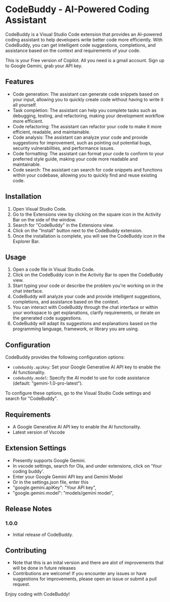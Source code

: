 # CodeBuddy - AI-Powered Coding Assistant

CodeBuddy is a Visual Studio Code extension that provides an AI-powered coding assistant to help developers write better code more efficiently. With CodeBuddy, you can get intelligent code suggestions, completions, and assistance based on the context and requirements of your code.

This is your Free version of Copilot. All you need is a gmail account. Sign up to Google Gemini, grab your API key.

## Features

- Code generation: The assistant can generate code snippets based on your input, allowing you to quickly create code without having to write it all yourself.
- Task completion: The assistant can help you complete tasks such as debugging, testing, and refactoring, making your development workflow more efficient.
- Code refactoring: The assistant can refactor your code to make it more efficient, readable, and maintainable.
- Code analysis: The assistant can analyze your code and provide suggestions for improvement, such as pointing out potential bugs, security vulnerabilities, and performance issues.
- Code formatting: The assistant can format your code to conform to your preferred style guide, making your code more readable and maintainable.
- Code search: The assistant can search for code snippets and functions within your codebase, allowing you to quickly find and reuse existing code.


## Installation

1. Open Visual Studio Code.
2. Go to the Extensions view by clicking on the square icon in the Activity Bar on the side of the window.
3. Search for "CodeBuddy" in the Extensions view.
4. Click on the "Install" button next to the CodeBuddy extension.
5. Once the installation is complete, you will see the CodeBuddy icon in the Explorer Bar.

## Usage

1. Open a code file in Visual Studio Code.
2. Click on the CodeBuddy icon in the Activity Bar to open the CodeBuddy view.
3. Start typing your code or describe the problem you're working on in the chat interface.
4. CodeBuddy will analyze your code and provide intelligent suggestions, completions, and assistance based on the context.
5. You can interact with CodeBuddy through the chat interface or within your workspace to get explanations, clarify requirements, or iterate on the generated code suggestions.
6. CodeBuddy will adapt its suggestions and explanations based on the programming language, framework, or library you are using.

## Configuration

CodeBuddy provides the following configuration options:

- `codebuddy.apiKey`: Set your Google Generative AI API key to enable the AI functionality.
- `codebuddy.model`: Specify the AI model to use for code assistance (default: "gemini-1.0-pro-latest").

To configure these options, go to the Visual Studio Code settings and search for "CodeBuddy".

## Requirements

- A Google Generative AI API key to enable the AI functionality.
- Latest version of Vscode

## Extension Settings

- Presently supports Google Gemini.
- In vscode settings, search for Ola, and under extensions, click on 'Your coding buddy'. 
- Enter your Google Gemini API key and Gemini Model
- Or in the settings.json file, enter this   
- "google.gemini.apiKey": "Your API key",
- "google.gemini.model": "models/gemini model",

## Release Notes

### 1.0.0

- Initial release of CodeBuddy.

## Contributing
- Note that this is an inital version and there are alot of improvements that will be done in future releases
- Contributions are welcome! If you encounter any issues or have suggestions for improvements, please open an issue or submit a pull request.


Enjoy coding with CodeBuddy!
